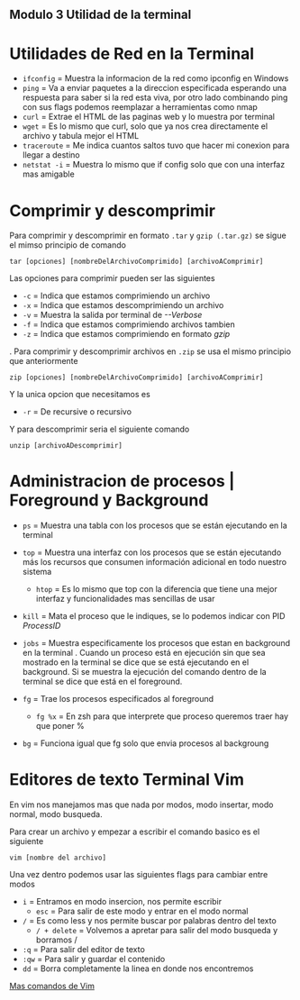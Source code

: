 ## Modulo 3 Utilidad de la terminal

# Utilidades de Red en la Terminal 

- `ifconfig` = Muestra la informacion de la red como ipconfig en Windows
- `ping` = Va a enviar paquetes a la direccion especificada esperando una respuesta para saber si la red esta viva, por otro lado combinando ping con sus flags podemos reemplazar a herramientas como nmap
- `curl` = Extrae el HTML de las paginas web y lo muestra por terminal 
- `wget` = Es lo mismo que curl, solo que ya nos crea directamente el archivo y tabula mejor el HTML
- `traceroute` = Me indica cuantos saltos tuvo que hacer mi conexion para llegar a destino
- `netstat -i` = Muestra lo mismo que if config solo que con una interfaz mas amigable 

# Comprimir y descomprimir 

Para comprimir y descomprimir en formato `.tar` y `gzip (.tar.gz)` se sigue el mimso principio de comando 

```
tar [opciones] [nombreDelArchivoComprimido] [archivoAComprimir]
```

Las opciones para comprimir pueden ser las siguientes 

- `-c` = Indica que estamos comprimiendo un archivo 
- `-x` = Indica que estamos descomprimiendo un archivo 
- `-v` = Muestra la salida por terminal de *--Verbose*
- `-f` = Indica que estamos comprimiendo archivos tambien 
- `-z` = Indica que estamos comprimiendo en formato *gzip*

.
Para comprimir y descomprimir archivos en `.zip` se usa el mismo principio que anteriormente 

```
zip [opciones] [nombreDelArchivoComprimido] [archivoAComprimir]
```

Y la unica opcion que necesitamos es
- `-r` = De recursive o recursivo

Y para descomprimir seria el siguiente comando 

```
unzip [archivoADescomprimir]
```
# Administracion de procesos | Foreground y Background

- `ps` = Muestra una tabla con los procesos que se están ejecutando en la terminal
- `top` = Muestra una interfaz con los procesos que se están ejecutando más los recursos que consumen información adicional en todo nuestro sistema 
    - `htop` = Es lo mismo que top con la diferencia que tiene una mejor interfaz y funcionalidades mas sencillas de usar
- `kill` = Mata el proceso que le indiques, se lo podemos indicar con PID *ProcessID*
- `jobs` = Muestra especificamente los procesos que estan en background en la terminal
.
Cuando un proceso está en ejecución sin que sea mostrado en la terminal se dice que se está ejecutando en el background. Si se muestra la ejecución del comando dentro de la terminal se dice que está en el foreground.

- `fg` = Trae los procesos especificados al foreground 
    - `fg %x` = En zsh para que interprete que proceso queremos traer hay que poner %

- `bg` = Funciona igual que fg solo que envia procesos al backgroung

# Editores de texto Terminal Vim

En vim nos manejamos mas que nada por modos, modo insertar, modo normal, modo busqueda.

Para crear un archivo y empezar a escribir el comando basico es el siguiente 

```
vim [nombre del archivo]
```
Una vez dentro podemos usar las siguientes flags para cambiar entre modos 

- `i` = Entramos en modo insercion, nos permite escribir
    - `esc` = Para salir de este modo y entrar en el modo normal
- `/` = Es como less y nos permite buscar por palabras dentro del texto
    - `/ + delete` = Volvemos a apretar para salir del modo busqueda y borramos /
- `:q` = Para salir del editor de texto
- `:qw` = Para salir y guardar el contenido 
- `dd` = Borra completamente la linea en donde nos encontremos 

[Mas comandos de Vim](https://vimdoc.sourceforge.net/htmldoc/usr_toc.html)

